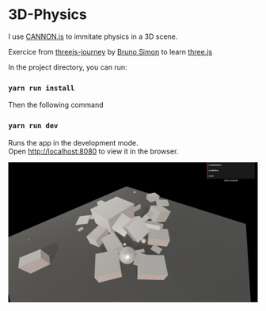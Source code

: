 # 3D-Physics

I use [CANNON.js](https://schteppe.github.io/cannon.js/) to immitate physics in a 3D scene.

Exercice from [threejs-journey](https://threejs-journey.xyz/) by [Bruno Simon](https://github.com/brunosimon) to learn [three.js](https://threejs.org/)

In the project directory, you can run:

### `yarn run install`

Then the following command

### `yarn run dev`

Runs the app in the development mode.\
Open [http://localhost:8080](http://localhost:8080) to view it in the browser.

![3D-Physics](./3D-Physics.png "3D-Physics")
